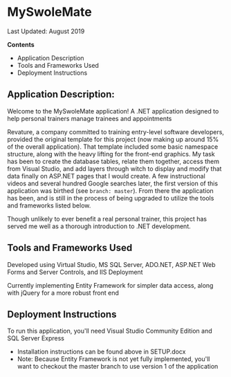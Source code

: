 # MySwoleMate
Last Updated: August 2019

**Contents**
- Application Description
- Tools and Frameworks Used
- Deployment Instructions


## Application Description: 

Welcome to the MySwoleMate application!  A .NET application designed to help personal trainers manage trainees and appointments

Revature, a company committed to training entry-level software developers, provided the original template for this project (now making up around 15% of the overall application).  That template included some basic namespace structure, along with the heavy lifting for the front-end graphics. My task has been to create the database tables, relate them together, access them from Visual Studio, and add layers through witch to display and modify that data finally on ASP.NET pages that I would create.  A few instructional videos and several hundred Google searches later, the first version of this application was birthed (see `branch: master`).  From there the application has been, and is still in the process of being upgraded to utilize the tools and frameworks listed below.

Though unlikely to ever benefit a real personal trainer, this project has served me well as a thorough introduction to .NET development.


## Tools and Frameworks Used

Developed using Virtual Studio, MS SQL Server, ADO.NET, ASP.NET Web Forms and Server Controls, and IIS Deployment

Currently implementing Entity Framework for simpler data access, along with jQuery for a more robust front end

## Deployment Instructions

To run this application, you'll need Visual Studio Community Edition and SQL Server Express
- Installation instructions can be found above in SETUP.docx
- Note: Because Entity Framework is not yet fully implemented, you'll want to checkout the master branch to use version 1 of the application
